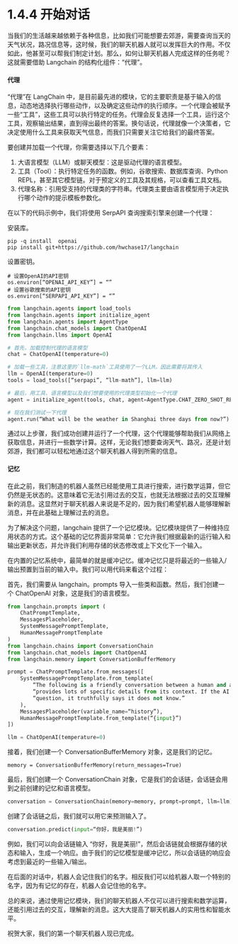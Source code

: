# 1.4.4 开始对话

当我们的生活越来越依赖于各种信息，比如我们可能想要去郊游，需要查询当天的天气状况，路况信息等，这时候，我们的聊天机器人就可以发挥巨大的作用。不仅如此，他甚至可以帮我们制定计划。那么，如何让聊天机器人完成这样的任务呢？这就需要借助 Langchain 的结构化组件：“代理”。 

#### 代理

“代理”在 LangChain 中，是目前最先进的模块，它的主要职责是基于输入的信息，动态地选择执行哪些动作，以及确定这些动作的执行顺序。一个代理会被赋予一些“工具”，这些工具可以执行特定的任务。代理会反复选择一个工具，运行这个工具，观察输出结果，直到得出最终的答案。换句话说，代理就像一个决策者，它决定使用什么工具来获取天气信息，而我们只需要关注它给我们的最终答案。

要创建并加载一个代理，你需要选择以下几个要素：

1. 大语言模型（LLM）或聊天模型：这是驱动代理的语言模型。
2. 工具（Tool）：执行特定任务的函数。例如，谷歌搜索、数据库查询、Python REPL，甚至其它模型链。对于预定义的工具及其规格，可以查看工具文档。
3. 代理名称：引用受支持的代理类的字符串。代理类主要由语言模型用于决定执行哪个动作的提示模板参数化。

在以下的代码示例中，我们将使用 SerpAPI 查询搜索引擎来创建一个代理：

安装库。
```
pip -q install  openai
pip install git+https://github.com/hwchase17/langchain
```
设置密钥。

```
# 设置OpenAI的API密钥
os.environ[“OPENAI_API_KEY”] = “”
# 设置谷歌搜索的API密钥
os.environ[“SERPAPI_API_KEY”] = “”
```

```python
from langchain.agents import load_tools
from langchain.agents import initialize_agent
from langchain.agents import AgentType
from langchain.chat_models import ChatOpenAI
from langchain.llms import OpenAI

# 首先，加载控制代理的语言模型
chat = ChatOpenAI(temperature=0)

# 加载一些工具，注意这里的`llm-math`工具使用了一个LLM，因此需要将其传入
llm = OpenAI(temperature=0)
tools = load_tools([“serpapi”, “llm-math”], llm=llm)

# 最后，用工具、语言模型以及我们想要使用的代理类型初始化一个代理
agent = initialize_agent(tools, chat, agent=AgentType.CHAT_ZERO_SHOT_REACT_DESCRIPTION, verbose=True)

# 现在我们测试一下代理
agent.run(“What will be the weather in Shanghai three days from now?”)
```

通过以上步骤，我们成功创建并运行了一个代理，这个代理能够帮助我们从网络上获取信息，并进行一些数学计算。这样，无论我们想要查询天气、路况，还是计划郊游，我们都可以轻松地通过这个聊天机器人得到所需的信息。

#### 记忆

在此之前，我们制造的机器人虽然已经能使用工具进行搜索，进行数学运算，但它仍然是无状态的。这意味着它无法引用过去的交互，也就无法根据过去的交互理解新的消息。这显然对于聊天机器人来说是不足的，因为我们希望机器人能够理解新消息，并在此基础上理解过去的消息。

为了解决这个问题，langchain 提供了一个记忆模块。记忆模块提供了一种维持应用状态的方式。这个基础的记忆界面非常简单：它允许我们根据最新的运行输入和输出更新状态，并允许我们利用存储的状态修改或上下文化下一个输入。

在内置的记忆系统中，最简单的就是缓冲记忆。缓冲记忆只是将最近的一些输入/输出预置到当前的输入中。我们可以用代码来看这个过程：

首先，我们需要从 langchain。prompts 导入一些类和函数。然后，我们创建一个 ChatOpenAI 对象，这是我们的语言模型。

```python
from langchain.prompts import (
    ChatPromptTemplate,
    MessagesPlaceholder,
    SystemMessagePromptTemplate,
    HumanMessagePromptTemplate
)
from langchain.chains import ConversationChain
from langchain.chat_models import ChatOpenAI
from langchain.memory import ConversationBufferMemory

prompt = ChatPromptTemplate.from_messages([
    SystemMessagePromptTemplate.from_template(
        “The following is a friendly conversation between a human and an AI. The AI is talkative and ”
        “provides lots of specific details from its context. If the AI does not know the answer to a ”
        “question, it truthfully says it does not know.”
    ),
    MessagesPlaceholder(variable_name=“history”),
    HumanMessagePromptTemplate.from_template(“{input}”)
])

llm = ChatOpenAI(temperature=0)
```


接着，我们创建一个 ConversationBufferMemory 对象，这是我们的记忆。

```
memory = ConversationBufferMemory(return_messages=True)
```

最后，我们创建一个 ConversationChain 对象，它是我们的会话链，会话链会用到之前创建的记忆和语言模型。

```python
conversation = ConversationChain(memory=memory, prompt=prompt, llm=llm)
```

创建了会话链之后，我们就可以用它来预测输入了。

```python
conversation.predict(input=“你好，我是美丽!”)
```

例如，我们可以向会话链输入 “你好，我是美丽!”，然后会话链就会根据存储的状态和输入，生成一个响应。由于我们的记忆模型是缓冲记忆，所以会话链的响应会考虑到最近的一些输入/输出。

在后面的对话中，机器人会记住我们的名字。相反我们可以给机器人取一个特别的名字，因为有记忆的存在，机器人会记住他的名字。

总的来说，通过使用记忆模块，我们的聊天机器人不仅可以进行搜索和数学运算，还能引用过去的交互，理解新的消息。这大大提高了聊天机器人的实用性和智能水平。

祝贺大家，我们的第一个聊天机器人现已完成。